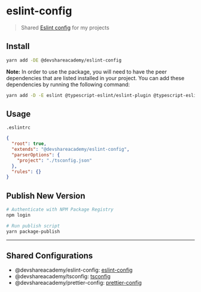 # eslint-config

> Shared [Eslint config](https://eslint.org/) for my projects

## Install

```bash
yarn add -DE @devshareacademy/eslint-config
```

**Note:** In order to use the package, you will need to have the peer dependencies that are listed installed in your project. You can add these dependencies by running the following command:

```bash
yarn add -D -E eslint @typescript-eslint/eslint-plugin @typescript-eslint/parser eslint-config-prettier eslint-plugin-prettier prettier
```

## Usage

`.eslintrc`

```json
{
  "root": true,
  "extends": "@devshareacademy/eslint-config",
  "parserOptions": {
    "project": "./tsconfig.json"
  },
  "rules": {}
}
```

## Publish New Version

```bash
# Authenticate with NPM Package Registry
npm login

# Run publish script
yarn package-publish
```

---

## Shared Configurations

- @devshareacademy/eslint-config: [eslint-config](https://github.com/devshareacademy/eslint-config)
- @devshareacademy/tsconfig: [tsconfig](https://github.com/devshareacademy/tsconfig)
- @devshareacademy/prettier-config: [prettier-config](https://github.com/devshareacademy/prettier-config)

